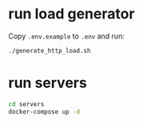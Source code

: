 # run load generator

Copy `.env.example` to `.env` and run:

```sh
./generate_http_load.sh
```

# run servers

```sh
cd servers
docker-compose up -d
```
